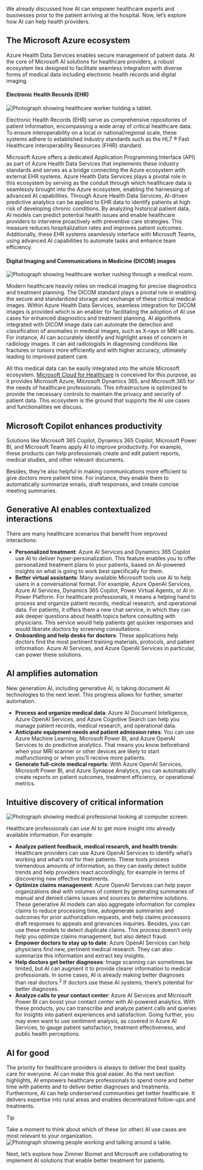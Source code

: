 We already discussed how AI can empower healthcare experts and businesses prior to the patient arriving at the hospital. Now, let’s explore how AI can help health providers.

## The Microsoft Azure ecosystem

Azure Health Data Services enables secure management of patient data. At the core of Microsoft AI solutions for healthcare providers, a robust ecosystem lies designed to facilitate seamless integration with diverse forms of medical data including electronic health records and digital imaging.

#### Electronic Health Records (EHR)
![Photograph showing healthcare worker holding a tablet.](../media/4-patient-data.jpg)

Electronic Health Records (EHR) serve as comprehensive repositories of patient information, encompassing a wide array of critical healthcare data. To ensure interoperability on a local or national/regional scale, these systems adhere to established industry standards such as the HL7 ® Fast Healthcare Interoperability Resources (FHIR) standard. 

Microsoft Azure offers a dedicated Application Programming Interface (API) as part of Azure Health Data Services that implements these industry standards and serves as a bridge connecting the Azure ecosystem with external EHR systems. Azure Health Data Services plays a pivotal role in this ecosystem by serving as the conduit through which healthcare data is seamlessly brought into the Azure ecosystem, enabling the harnessing of advanced AI capabilities. Through Azure Health Data Services, AI-driven predictive analytics can be applied to EHR data to identify patients at high risk of developing chronic conditions. By analyzing historical patient data, AI models can predict potential health issues and enable healthcare providers to intervene proactively with preventive care strategies. This measure reduces hospitalization rates and improves patient outcomes. Additionally, these EHR systems seamlessly interface with Microsoft Teams, using advanced AI capabilities to automate tasks and enhance team efficiency.

#### Digital Imaging and Communications in Medicine (DICOM) images
![Photograph showing healthcare worker rushing through a medical room.](../media/4-technician.jpg)

Modern healthcare heavily relies on medical imaging for precise diagnostics and treatment planning. The DICOM standard plays a pivotal role in enabling the secure and standardized storage and exchange of these critical medical images. Within Azure Health Data Services, seamless integration for DICOM images is provided which is an enabler for facilitating the adoption of AI use cases for enhanced diagnostics and treatment planning. AI algorithms integrated with DICOM image data can automate the detection and classification of anomalies in medical images, such as X-rays or MRI scans. For instance, AI can accurately identify and highlight areas of concern in radiology images. It can aid radiologists in diagnosing conditions like fractures or tumors more efficiently and with higher accuracy, ultimately leading to improved patient care.

All this medical data can be easily integrated into the whole Microsoft ecosystem. [Microsoft Cloud for Healthcare](/industry/healthcare/) is conceived for this purpose, as it provides Microsoft Azure, Microsoft Dynamics 365, and Microsoft 365 for the needs of healthcare professionals. This infrastructure is optimized to provide the necessary controls to maintain the privacy and security of patient data. This ecosystem is the ground that supports the AI use cases and functionalities we discuss.

## Microsoft Copilot enhances productivity

Solutions like Microsoft 365 Copilot, Dynamics 365 Copilot, Microsoft Power BI, and Microsoft Teams apply AI to improve productivity. For example, these products can help professionals create and edit patient reports, medical studies, and other relevant documents.

Besides, they’re also helpful in making communications more efficient to give doctors more patient time. For instance, they enable them to automatically summarize emails, draft responses, and create concise meeting summaries.

## Generative AI enables contextualized interactions

There are many healthcare scenarios that benefit from improved interactions:

* **Personalized treatment**: Azure AI Services and Dynamics 365 Copilot use AI to deliver hyper-personalization. This feature enables you to offer personalized treatment plans to your patients, based on AI-powered insights on what is going to work best specifically for them.
* **Better virtual assistants**: Many available Microsoft tools use AI to help users in a conversational format. For example, Azure OpenAI Services, Azure AI Services, Dynamics 365 Copilot, Power Virtual Agents, or AI in Power Platform. For healthcare professionals, it means a helping hand to process and organize patient records, medical research, and operational data. For patients, it offers them a new chat service, in which they can ask deeper questions about health topics before consulting with physicians. This service would help patients get quicker responses and would liberate doctors by screening consultations.
* **Onboarding and help desks for doctors**: These applications help doctors find the most pertinent training materials, protocols, and patient information. Azure AI Services, and Azure OpenAI Services in particular, can power these solutions.

## AI amplifies automation

New generation AI, including generative AI, is taking document AI technologies to the next level. This progress allows for further, smarter automation.

* **Process and organize medical data**: Azure AI Document Intelligence, Azure OpenAI Services, and Azure Cognitive Search can help you manage patient records, medical research, and operational data.
* **Anticipate equipment needs and patient admission rates**: You can use Azure Machine Learning, Microsoft Power BI, and Azure OpenAI Services to do predictive analytics. That means you know beforehand when your MRI scanner or other devices are likely to start malfunctioning or when you’ll receive more patients.
* **Generate full-circle medical reports**: With Azure OpenAI Services, Microsoft Power BI, and Azure Synapse Analytics, you can automatically create reports on patient outcomes, treatment efficiency, or operational metrics.

## Intuitive discovery of critical information
![Photograph showing medical professional looking at computer screen.](../media/4-thinking.jpg)

Healthcare professionals can use AI to get more insight into already available information. For example:

* **Analyze patient feedback, medical research, and health trends**: Healthcare providers can use Azure OpenAI Services to identify what’s working and what’s not for their patients. These tools process tremendous amounts of information, so they can easily detect subtle trends and help providers react accordingly, for example in terms of discovering new effective treatments.
* **Optimize claims management**: Azure OpenAI Services can help payor organizations deal with volumes of content by generating summaries of manual and denied claims issues and sources to determine solutions. These generative AI models can also aggregate information for complex claims to reduce processing time, autogenerate summaries and outcomes for prior authorization requests, and help claims processors draft responses to appeals and grievances inquiries. Besides, you can use these models to detect duplicate claims. This process doesn’t only help you optimize claims management, but also detect fraud.
* **Empower doctors to stay up to date**: Azure OpenAI Services can help physicians find new, pertinent medical research. They can also summarize this information and extract key insights.
* **Help doctors get better diagnoses**: Image scanning can sometimes be limited, but AI can augment it to provide clearer information to medical professionals. In some cases, AI is already making better diagnoses than real doctors.<sup>2</sup> If doctors use these AI systems, there’s potential for better diagnoses.
* **Analyze calls to your contact center**: Azure AI Services and Microsoft Power BI can boost your contact center with AI-powered analytics. With these products, you can transcribe and analyze patient calls and queries for insights into patient experiences and satisfaction. Going further, you may even want to use sentiment analysis, as covered in Azure AI Services, to gauge patient satisfaction, treatment effectiveness, and public health perceptions.

## AI for good

The priority for healthcare providers is always to deliver the best quality care for everyone. AI can make this goal easier. As the next section highlights, AI empowers healthcare professionals to spend more and better time with patients and to deliver better diagnoses and treatments. Furthermore, AI can help underserved communities get better healthcare. It delivers expertise into rural areas and enables decentralized follow-ups and treatments.

>[!TIP]
>Take a moment to think about which of these (or other) AI use cases are most relevant to your organization.
>![Photograph showing people working and talking around a table.](../media/2-reflection.jpg)

Next, let’s explore how Zimmer Biomet and Microsoft are collaborating to implement AI solutions that enable better treatment for patients.
